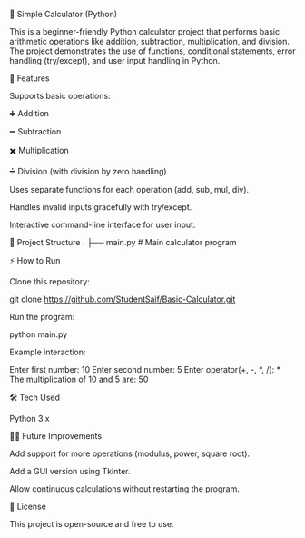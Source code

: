 🧮 Simple Calculator (Python)

This is a beginner-friendly Python calculator project that performs basic arithmetic operations like addition, subtraction, multiplication, and division.
The project demonstrates the use of functions, conditional statements, error handling (try/except), and user input handling in Python.

🚀 Features

Supports basic operations:

➕ Addition

➖ Subtraction

✖️ Multiplication

➗ Division (with division by zero handling)

Uses separate functions for each operation (add, sub, mul, div).

Handles invalid inputs gracefully with try/except.

Interactive command-line interface for user input.

📂 Project Structure
.
├── main.py        # Main calculator program

⚡ How to Run

Clone this repository:

git clone https://github.com/StudentSaif/Basic-Calculator.git


Run the program:

python main.py


Example interaction:

Enter first number: 10
Enter second number: 5
Enter operator(+, -, *, /): *
The multiplication of 10 and 5 are: 50

🛠️ Tech Used

Python 3.x

🧑‍💻 Future Improvements

Add support for more operations (modulus, power, square root).

Add a GUI version using Tkinter.

Allow continuous calculations without restarting the program.

📜 License

This project is open-source and free to use.
